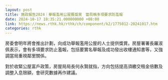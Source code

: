 ```yaml
---
layout: post
title: 施政報告2024｜舉報濫用公屋獲獎賞　當局稱多項要求防濫報
date: 2024-10-17 18:35:21.000000000 +08:00
link: https://news.rthk.hk/rthk/ch/component/k2/1775012-20241017.htm
categories: rthk
---
```


房委會明年將會推出計劃，向成功舉報濫用公屋的人士提供獎賞。房屋署署長羅淑佩表示，會有多項要求防止濫報，包括要實名舉報及成功發出收樓通知書等，又強調當局重視鄰里關係。

對於收緊公屋富戶政策，房屋局局長何永賢就指，方向包括提高須繳交租金倍數及調整入息限額，會研究數據再作建議。
